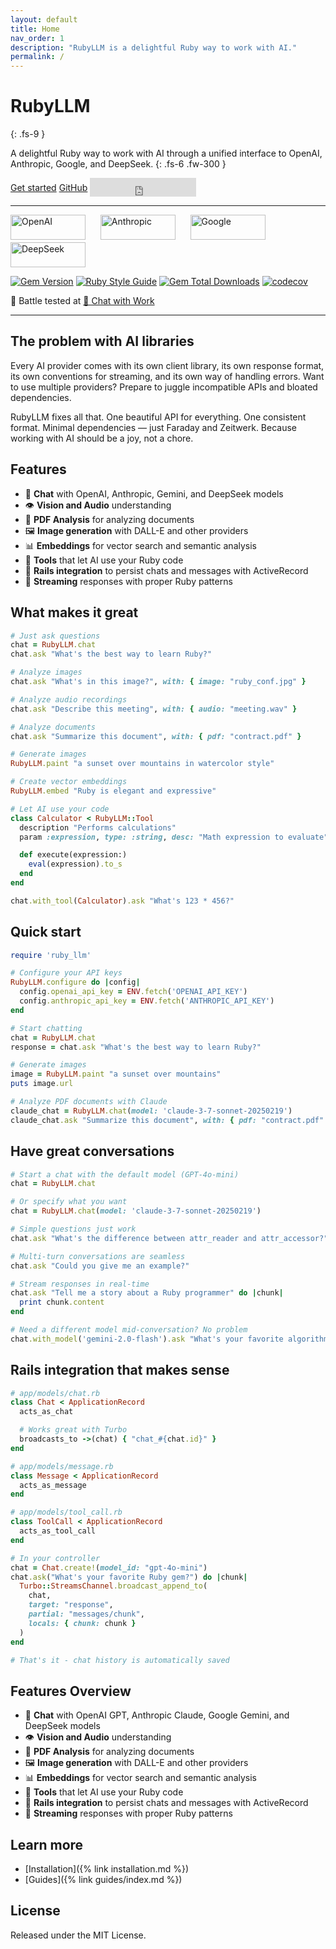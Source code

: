 ```yaml
---
layout: default
title: Home
nav_order: 1
description: "RubyLLM is a delightful Ruby way to work with AI."
permalink: /
---
```


# RubyLLM
{: .fs-9 }

A delightful Ruby way to work with AI through a unified interface to OpenAI, Anthropic, Google, and DeepSeek.
{: .fs-6 .fw-300 }

<div style="display: flex; align-items: center; flex-wrap: wrap; gap: 4px;">
  <a href="{% link installation.md %}" class="btn btn-primary fs-5 mb-4 mb-md-0 mr-2" style="margin: 0;">Get started</a>
  <a href="https://github.com/crmne/ruby_llm" class="btn fs-5 mb-4 mb-md-0 mr-2" style="margin: 0;">GitHub</a>
  <iframe src="https://ghbtns.com/github-btn.html?user=crmne&repo=ruby_llm&type=star&count=true&size=large" frameborder="0" scrolling="0" width="170" height="30" title="GitHub" style="vertical-align: middle; display: inline-block;"></iframe>
</div>

---
<div style="display: flex; align-items: center; flex-wrap: wrap; gap: 4px;">
  <img src="https://upload.wikimedia.org/wikipedia/commons/4/4d/OpenAI_Logo.svg" alt="OpenAI" height="40" width="120">
  &nbsp;&nbsp;&nbsp;&nbsp;
  <img src="https://upload.wikimedia.org/wikipedia/commons/7/78/Anthropic_logo.svg" alt="Anthropic" height="40" width="120">
  &nbsp;&nbsp;&nbsp;&nbsp;
  <img src="https://upload.wikimedia.org/wikipedia/commons/8/8a/Google_Gemini_logo.svg" alt="Google" height="40" width="120">
  &nbsp;&nbsp;&nbsp;&nbsp;
  <img src="https://upload.wikimedia.org/wikipedia/commons/e/ec/DeepSeek_logo.svg" alt="DeepSeek" height="40" width="120">
</div>

<a href="https://badge.fury.io/rb/ruby_llm"><img src="https://badge.fury.io/rb/ruby_llm.svg" alt="Gem Version" /></a>
<a href="https://github.com/testdouble/standard"><img src="https://img.shields.io/badge/code_style-standard-brightgreen.svg" alt="Ruby Style Guide" /></a>
<a href="https://rubygems.org/gems/ruby_llm"><img alt="Gem Total Downloads" src="https://img.shields.io/gem/dt/ruby_llm"></a>
<a href="https://codecov.io/gh/crmne/ruby_llm"><img src="https://codecov.io/gh/crmne/ruby_llm/branch/main/graph/badge.svg" alt="codecov" /></a>

🤺 Battle tested at [💬  Chat with Work](https://chatwithwork.com)

---

## The problem with AI libraries

Every AI provider comes with its own client library, its own response format, its own conventions for streaming, and its own way of handling errors. Want to use multiple providers? Prepare to juggle incompatible APIs and bloated dependencies.

RubyLLM fixes all that. One beautiful API for everything. One consistent format. Minimal dependencies — just Faraday and Zeitwerk. Because working with AI should be a joy, not a chore.

## Features

- 💬 **Chat** with OpenAI, Anthropic, Gemini, and DeepSeek models
- 👁️ **Vision and Audio** understanding
- 📄 **PDF Analysis** for analyzing documents
- 🖼️ **Image generation** with DALL-E and other providers
- 📊 **Embeddings** for vector search and semantic analysis
- 🔧 **Tools** that let AI use your Ruby code
- 🚂 **Rails integration** to persist chats and messages with ActiveRecord
- 🌊 **Streaming** responses with proper Ruby patterns

## What makes it great

```ruby
# Just ask questions
chat = RubyLLM.chat
chat.ask "What's the best way to learn Ruby?"

# Analyze images
chat.ask "What's in this image?", with: { image: "ruby_conf.jpg" }

# Analyze audio recordings
chat.ask "Describe this meeting", with: { audio: "meeting.wav" }

# Analyze documents
chat.ask "Summarize this document", with: { pdf: "contract.pdf" }

# Generate images
RubyLLM.paint "a sunset over mountains in watercolor style"

# Create vector embeddings
RubyLLM.embed "Ruby is elegant and expressive"

# Let AI use your code
class Calculator < RubyLLM::Tool
  description "Performs calculations"
  param :expression, type: :string, desc: "Math expression to evaluate"

  def execute(expression:)
    eval(expression).to_s
  end
end

chat.with_tool(Calculator).ask "What's 123 * 456?"
```

## Quick start

```ruby
require 'ruby_llm'

# Configure your API keys
RubyLLM.configure do |config|
  config.openai_api_key = ENV.fetch('OPENAI_API_KEY')
  config.anthropic_api_key = ENV.fetch('ANTHROPIC_API_KEY')
end

# Start chatting
chat = RubyLLM.chat
response = chat.ask "What's the best way to learn Ruby?"

# Generate images
image = RubyLLM.paint "a sunset over mountains"
puts image.url

# Analyze PDF documents with Claude
claude_chat = RubyLLM.chat(model: 'claude-3-7-sonnet-20250219')
claude_chat.ask "Summarize this document", with: { pdf: "contract.pdf" }
```

## Have great conversations

```ruby
# Start a chat with the default model (GPT-4o-mini)
chat = RubyLLM.chat

# Or specify what you want
chat = RubyLLM.chat(model: 'claude-3-7-sonnet-20250219')

# Simple questions just work
chat.ask "What's the difference between attr_reader and attr_accessor?"

# Multi-turn conversations are seamless
chat.ask "Could you give me an example?"

# Stream responses in real-time
chat.ask "Tell me a story about a Ruby programmer" do |chunk|
  print chunk.content
end

# Need a different model mid-conversation? No problem
chat.with_model('gemini-2.0-flash').ask "What's your favorite algorithm?"
```

## Rails integration that makes sense

```ruby
# app/models/chat.rb
class Chat < ApplicationRecord
  acts_as_chat

  # Works great with Turbo
  broadcasts_to ->(chat) { "chat_#{chat.id}" }
end

# app/models/message.rb
class Message < ApplicationRecord
  acts_as_message
end

# app/models/tool_call.rb
class ToolCall < ApplicationRecord
  acts_as_tool_call
end

# In your controller
chat = Chat.create!(model_id: "gpt-4o-mini")
chat.ask("What's your favorite Ruby gem?") do |chunk|
  Turbo::StreamsChannel.broadcast_append_to(
    chat,
    target: "response",
    partial: "messages/chunk",
    locals: { chunk: chunk }
  )
end

# That's it - chat history is automatically saved
```

## Features Overview

- 💬 **Chat** with OpenAI GPT, Anthropic Claude, Google Gemini, and DeepSeek models
- 👁️ **Vision and Audio** understanding
- 📄 **PDF Analysis** for analyzing documents
- 🖼️ **Image generation** with DALL-E and other providers
- 📊 **Embeddings** for vector search and semantic analysis
- 🔧 **Tools** that let AI use your Ruby code
- 🚂 **Rails integration** to persist chats and messages with ActiveRecord
- 🌊 **Streaming** responses with proper Ruby patterns

## Learn more

- [Installation]({% link installation.md %})
- [Guides]({% link guides/index.md %})

## License

Released under the MIT License.